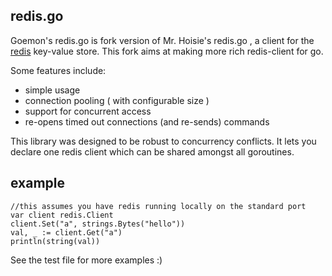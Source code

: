 ## redis.go

Goemon's redis.go is fork version of Mr. Hoisie's redis.go , a client for the [redis](http://github.com/antirez/redis) key-value store. 
This fork aims at making more rich redis-client for go.

Some features include:

* simple usage
* connection pooling ( with configurable size )
* support for concurrent access
* re-opens timed out connections (and re-sends) commands

This library was designed to be robust to concurrency conflicts. It lets you declare one redis client which can be shared amongst all goroutines.  

## example

    //this assumes you have redis running locally on the standard port
    var client redis.Client
    client.Set("a", strings.Bytes("hello"))
    val, _ := client.Get("a")
    println(string(val))


See the test file for more examples :)

